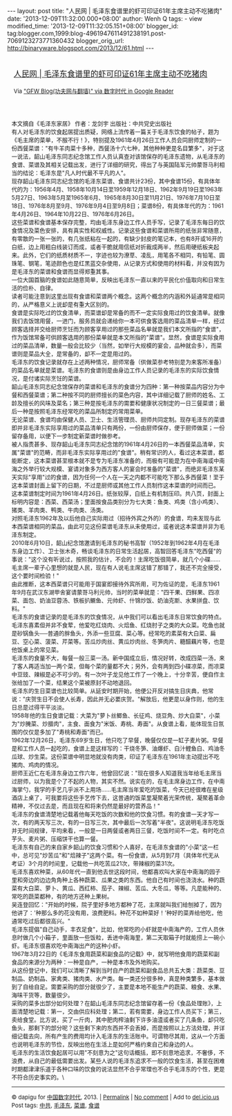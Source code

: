 --- layout: post title: "人民网 |
毛泽东食谱里的虾可印证61年主席主动不吃猪肉" date:
'2013-12-09T11:32:00.000+08:00' author: Wenh Q tags: - view
modified\_time: '2013-12-09T11:32:05.151+08:00' blogger\_id:
tag:blogger.com,1999:blog-4961947611491238191.post-7069123273771360432
blogger\_orig\_url: http://binaryware.blogspot.com/2013/12/61.html ---
<div style="margin: 10px; padding: 5px;">

<div style="font-size: 18px;">

[人民网 |
毛泽东食谱里的虾可印证61年主席主动不吃猪肉](http://feedproxy.google.com/~r/chinagfwblog/~3/W1yZpuXkIyI/)

</div>

<div style="font-size: 13px;">

Via ["GFW Blog(功夫网与翻墙)" via 数字时代 in Google
Reader](https://www.blogger.com/blogger.g?blogID=4961947611491238191)

</div>

</div>

<div style="font-size: 13px; padding: 15px 0 10px 10px;">

本文摘自《毛泽东家居》 作者：龙剑宇 出版社：中共党史出版社\
有人对毛泽东的饮食起居提出质疑，网络上流传着一篇关于毛泽东饮食的帖子，题为《毛主席的菜单，不服不行！》，特别提及1961年4月26日工作人员会同厨师定制的一份西餐菜谱："有牛羊肉菜十多种，西餐汤十六七种，其他种种更是名目繁多"，对于这一说法，韶山毛泽东同志纪念馆工作人员认真查对该馆保存的毛泽东遗物，从毛泽东的食谱、菜谱及其相关记载出发，进行了详细的研究，得出了与英国陆军元帅蒙哥马利相当的结论：毛泽东是"凡人时代最不平凡的人"。\
现存韶山毛泽东同志纪念馆的毛泽东菜谱、食谱共计23份，其中食谱15份，有具体年代的为：1956年4月、1958年10月14日至1959年12月18日、1962年9月19日至1963年5月27日、1963年5月至1965年6月、1965年8月30日至11月21日、1976年7月10日至18日、1976年8月至9月、1976年9月4日至9月8日；菜谱8份，有具体年代的为：1961年4月26日、1964年10月22日、1976年6月26日。\
这些菜谱和食谱基本保存完整，均由毛泽东身边工作人员手写，记录了毛泽东每日的饮食情况及菜色安排，具有真实性和权威性。记录这些食谱和菜谱所用的纸张非常随意，有零散的一张一张的，有几张纸粘在一起的，有缺少封皮的笔记本，也有8开或16开的白纸，边上用粗白线装订而成，或者干脆就用信纸对折裁成两半，然后用硬纸板夹起来。此外，它们的纸质材质不一，字迹也较为潦草、凌乱，用笔各不相同，有铅笔、圆珠笔、钢笔，笔迹颜色也是红黑蓝交杂使用，从记录方式和使用的材料看，并没有因为是毛泽东的菜谱和食谱而显得郑重其事。\
一位大国首脑的食谱如此随意简单，反映出毛泽东一直以来的平民化价值取向和日常生活的俭朴、自律。\
读者可能注意到这里出现有食谱和菜谱两个概念。这两个概念的内涵和外延通常是相同的，从严格意义上说却是有重大区别的。\
食谱是实际吃过的饮食清单，而菜谱却是常备的而不一定实际食用过的饮食清单。就像我们去饭馆用餐，一进门，服务员就会递给你一本可供食客选用的菜品清单一样，经过顾客选择并交给厨师烹饪而为顾客享用过的那些菜品名单就是我们本文所指的"食谱"，作为饭馆常备可供顾客选用的那份菜单就是本文所指的"菜谱"。显然，食谱是实际食用过的菜品清单，数量一般会比较少（当然，如举行大规模的宴会，品种就会多），而菜谱则是菜品大全，是常备的，却不一定是用过的。\
毛泽东的饮食记录就存在上述两种情况，厨师常备（供做菜参考特别是为来客所准备）的菜品名单就是菜谱。毛泽东的食谱则是由身边工作人员记录的毛泽东的实际饮食情况，是付诸实际烹饪的菜谱。\
韶山毛泽东同志纪念馆保存的菜谱和毛泽东的食谱分为四种：第一种按菜品内容分为中餐和西餐菜谱；第二种按不同的厨师擅长的菜色内容，其中详细记载了厨师的姓名、工龄及擅长的风味及菜名；第三种是按毛泽东的需要和健康状况制定的一日三餐菜谱；最后一种是按照毛泽东经常吃的菜品所制定的常用菜单。\
无论菜谱、食谱均由保健人员、卫士、生活管理员、厨师共同定制。现存毛泽东的菜谱即并非毛泽东实际享用过的菜品清单只有两份，一份由厨师保存，便于厨师做菜；一份留存备用，以便下一步制定新菜谱时做参考。\
被人指责甚多、现存韶山毛泽东同志纪念馆的1961年4月26日的一本西餐菜品清单，实属"菜谱"的范畴，而非毛泽东实际享用过的"食谱"。稍有常识的人，看过这本菜谱，都能断定，这本菜谱甚至根本就不是专为毛泽东准备的，而极有可能是为在中南海或中南海之外举行较大规模、宴请对象多为西方客人的宴会时准备的"菜谱"，而绝非毛泽东某天实际"享用"过的食谱，因为任何一个人在一天之内都不可能吃下那么多西餐菜！至于这本菜谱封面上留下的日期，不过是厨师或其他工作人员制作这本菜谱的时间而已。\
这本菜谱制定时间为1961年4月26日。纸张较厚，白纸上有机制压印。共八页，封面上标明内容是：西菜、西菜汤；里面按食品类别分为七大类：鱼类、鸡类（含小鸡类）、猪类、羊肉类、鸭类、牛肉类、汤类。\
对照毛泽东1962年及以后他自己实际用过（招待外宾之外的）的食谱，均未发现与此本西菜谱相同的菜品，由此可见这份菜谱毛泽东从未使用过，或者说这本菜谱并非为毛泽东制定。\
2010年6月10日，韶山纪念馆邀请到毛泽东的秘书高智（1952年到1962年4月在毛泽东身边工作）、卫士张木奇，畅谈毛泽东的日常生活起居，高智回答毛泽东"吃西餐"的事说："这个没有听说过，按照我的估计，不会的！主席吃饭很简单，就几个小碟……毛主席一辈子心里想的就是人民，现在有人说毛主席这错了那错了，我还不完全接受，这个要时间检验！"\
由此推断，这本西菜谱只可能用于国宴即接待外宾所用，可为佐证的是，毛泽东1961年9月在武汉东湖甲舍宴请蒙哥马利元帅，当时的菜单就是："四干果、四鲜果、四凉菜、面包、奶油豆蓉汤、铁板扒鳜鱼、元帅虾、什锦炒饭、奶油克斯、水果拼盘、饮料。"\
毛泽东的食谱记录的是毛泽东的饮食情况，从中我们可以看出毛泽东日常饮食的特点。\
毛泽东喜素但并非不食荤，他爱吃红烧肉、火焙鱼、红烧肘子之类的大众菜。吃鱼也就是砂锅鱼头──普通的胖鱼头，外添一些豆腐、菜心等。经常吃的素菜有大白菜、扁豆、空心菜、菠菜、芹菜等。苦瓜炒肉丝、黄瓜炒肉丝、冬笋肉片、糖醋藕片等，也是他饭桌上的常见菜。\
毛泽东的食量不大，每餐一般三菜一汤。新中国成立后，情况好转，改成四菜一汤，来了客人再适当加一两个菜，但每个菜的量都不大；另外，会有两到四小碟凉菜，而凉菜中豆豉、辣椒是必不可少的。有一次叶子龙见他工作了一个晚上，十分辛苦，便自作主张给加了一个菜，结果这个菜被原封不动地退回。\
毛泽东的生日菜谱也比较简单。从延安时期开始，他便公开反对搞生日庆典，他常说："庆贺生日不会使人长寿，因此并无必要庆贺。"解放后，他更是以身作则，他的生日总是过得平平淡淡。\
1958年他的生日食谱记载：大菜为"萝卜丝鲫鱼、长征鸡、烧豆角、炒大白菜"，小菜为"炒腌菜、炒腊肉"，主食、面食为"米饭、寿桃、寿面"。从食谱上看，能体现生日氛围的仅仅是多加了"寿桃和寿面"而已。\
1962年12月26日，毛泽东69岁生日，他只吃了早餐，晚餐仅仅是一缸子麦片粥。早餐是和工作人员一起吃的，食谱上是这样写的：干烧冬笋、油爆虾、白汁鲤鱼白、鸡油冬瓜球、炒生菜。这份菜谱中明显地就没有肉类，印证了毛泽东在1961年主动提出不吃猪肉、鸡肉的情况。\
厨师王近仁在毛泽东身边工作六年，他曾回忆说："现在很多人知道我当年给毛主席当过厨师，以为我是个了不起的人物，其实不然。说实在的，在毛主席身边工作，在中南海掌勺，我学的手艺几乎派不上用场……毛主席当年爱吃的饭菜，今天已经很难在星级酒店上桌了，可我要将这些手艺传下去，这普通的饭菜里凝聚着光荣传统，凝聚着革命精神，不仅过去是，而且现在和将来仍然是最好的营养品！"\
毛泽东的食谱清楚地记载着他每天吃饭的次数和他的饮食习惯。有的食谱一天才写一次，有的两天写三次，有的一日写三次，其中最后一次写着"半夜"。这说明毛泽东吃饭并无时间规律，平均来看，一般是一日两餐或者两日三餐，吃饭时间不一定。有时吃点芋头、麦片粥、压缩饼干也算一餐。\
毛泽东有自己的来自家乡韶山的饮食习惯和个人喜好，在毛泽东食谱的"小菜"这一栏中，总可见"炒苦瓜"和"焙辣子"这两个菜。有一份食谱，从5月到7月（具体年代无从考证）3个月的时间里，记载他一共吃苦瓜21次，带辣椒的菜31次。\
毛泽东喜欢种菜，从60年代一直到他去世这段时间，他都喜欢叫大家在中南海的园子里和旁边的边边角角种上各种蔬菜、瓜果之类的东西。他自己有时间也浇浇水。种的蔬菜有大白菜、萝卜、黄瓜、西红柿、茄子、辣椒、苦瓜、大冬瓜，等等。凡是能种的、常吃的蔬菜都种，有的地方还种上果树。\
吴连登回忆："开始的时候，院子里好多地方都种了花，主席就叫我们给刨掉了，因为他讲了：'种那么多的花没有用，浪费肥料。种花不如种菜好！'种好的菜弄给他吃，他通常吃过后都很高兴。"\
毛泽东提倡"自己动手，丰衣足食"，比如，他常吃的小虾就是中南海产的，工作人员休息时做几个小箱子，里面放一些饭粒，丢进中南海里，第二天取箱子时就能捞上一碗小虾。毛泽东很喜欢吃中南海出产的这种小虾。\
1967年3月22日的《毛泽东食用蔬菜和副食品的记载》中，就写明他食用的蔬菜和副食品的来源分为两种：一种是自产，一种是本市及外地购买。\
从这份登记中，我们可以清晰了解到当时自产的蔬菜和副食品总共五大类：蔬菜类、豆制品、奶制品、家禽类、猪肉类、水产类。每一类还分很多种，真是种类繁多，基本做到了自给自足。需要采购的部分就很少了，主要是本地不能生产的蔬菜、粮食、水果、海味干货等，数量很少。\
采购的菜多出部分如何处理？在韶山毛泽东同志纪念馆留存着一份《食品处理账》，上面清楚地记载：第一，交由供应科处理；第二，若有需要，身边工作人员买下；第三，卖给食堂。比方说，买了一斤肉，其中肥肉榨油剩下许多油渣或者买了几条鱼，却只吃鱼头，那剩下的部分呢？这些剩下来的东西并不会丢掉，而是按照以上方法处理，并详细记载去向，所有产生的费用均计入毛泽东的生活账中。可谓物尽其用，这从一个方面也说明毛泽东的节俭，反映出他在生活上是如何严格约束自己和身边的人。\
毛泽东的生活饮食起居可以用"不刻意为之"这句话概括，即不刻意地追求，不奢侈，不浪费，从自己的最低需要出发。某些人说的毛泽东追求不一般的饮食生活，甚至在困难时期都津津乐道于各种口味的饮食的说法显然不合乎常理也不合乎毛泽东的个性，更是不符合历史事实的。\

------------------------------------------------------------------------

© dapigu for [中国数字时代](http://chinadigitaltimes.net/chinese), 2013.
|
[Permalink](http://chinadigitaltimes.net/chinese/2013/12/%E4%BA%BA%E6%B0%91%E7%BD%91-%E6%AF%9B%E6%B3%BD%E4%B8%9C%E9%A3%9F%E8%B0%B1%E9%87%8C%E7%9A%84%E8%99%BE%E5%8F%AF%E5%8D%B0%E8%AF%8161%E5%B9%B4%E4%B8%BB%E5%B8%AD%E4%B8%BB%E5%8A%A8%E4%B8%8D%E5%90%83/)
| [No
comment](http://chinadigitaltimes.net/chinese/2013/12/%E4%BA%BA%E6%B0%91%E7%BD%91-%E6%AF%9B%E6%B3%BD%E4%B8%9C%E9%A3%9F%E8%B0%B1%E9%87%8C%E7%9A%84%E8%99%BE%E5%8F%AF%E5%8D%B0%E8%AF%8161%E5%B9%B4%E4%B8%BB%E5%B8%AD%E4%B8%BB%E5%8A%A8%E4%B8%8D%E5%90%83/#comments)
| Add to
[del.icio.us](http://del.icio.us/post?url=http://chinadigitaltimes.net/chinese/2013/12/%E4%BA%BA%E6%B0%91%E7%BD%91-%E6%AF%9B%E6%B3%BD%E4%B8%9C%E9%A3%9F%E8%B0%B1%E9%87%8C%E7%9A%84%E8%99%BE%E5%8F%AF%E5%8D%B0%E8%AF%8161%E5%B9%B4%E4%B8%BB%E5%B8%AD%E4%B8%BB%E5%8A%A8%E4%B8%8D%E5%90%83/&title=%E4%BA%BA%E6%B0%91%E7%BD%91%20%7C%20%E6%AF%9B%E6%B3%BD%E4%B8%9C%E9%A3%9F%E8%B0%B1%E9%87%8C%E7%9A%84%E8%99%BE%E5%8F%AF%E5%8D%B0%E8%AF%8161%E5%B9%B4%E4%B8%BB%E5%B8%AD%E4%B8%BB%E5%8A%A8%E4%B8%8D%E5%90%83%E7%8C%AA%E8%82%89)\
Post tags:
[中共](http://chinadigitaltimes.net/chinese/tag/%E4%B8%AD%E5%85%B1/?category=10466),
[毛泽东](http://chinadigitaltimes.net/chinese/tag/%E6%AF%9B%E6%B3%BD%E4%B8%9C/?category=10466),
[菜谱](http://chinadigitaltimes.net/chinese/tag/%E8%8F%9C%E8%B0%B1/?category=10466),
[食谱](http://chinadigitaltimes.net/chinese/tag/%E9%A3%9F%E8%B0%B1/?category=10466)

</div>

